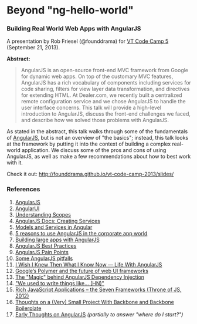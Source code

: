 # Beyond "ng-hello-world"

### Building Real World Web Apps with AngularJS

A presentation by Rob Friesel (@founddrama) for [VT Code Camp 5](http://vtcodecamp.org/)
(September 21, 2013).

**Abstract:**

> AngularJS is an open-source front-end MVC framework from Google for dynamic
> web apps. On top of the customary MVC features, AngularJS has a rich
> vocabulary of components including services for code sharing, filters for view
> layer data transformation, and directives for extending HTML. At Dealer.com,
> we recently built a centralized remote configuration service and we chose
> AngularJS to handle the user interface concerns. This talk will provide a
> high-level introduction to AngularJS, discuss the front-end challenges we
> faced, and describe how we solved those problems with AngularJS.

As stated in the abstract, this talk walks through some of the fundamentals of
[AngularJS][1], but is not an overview of "the basics"; instead, this talk
looks at the framework by putting it into the context of building a complex
real-world application. We discuss some of the pros and cons of using AngularJS,
as well as make a few recommendations about how to best work with it.

Check it out: <http://founddrama.github.io/vt-code-camp-2013/slides/>

### References

1. [AngularJS][1]
2. [AngularUI][2]
3. [Understanding Scopes][3]
4. [AngularJS Docs: Creating Services][4]
5. [Models and Services in Angular][5]
6. [5 reasons to use AngularJS in the corporate app world][6]
7. [Building large apps with AngularJS][7]
8. [AngularJS Best Practices][8]
9. [AngularJS Pain Points][9]
10. [Some AngularJS pitfalls][10]
11. [I Wish I Knew Then What I Know Now — Life With AngularJS][11]
12. [Google’s Polymer and the future of web UI frameworks][12]
13. [The "Magic" behind AngularJS Dependency Injection][13]
14. ["We used to write things like... (HN)"][14]
15. [Rich JavaScript Applications – the Seven Frameworks (Throne of JS, 2012)][15]
16. [Thoughts on a (Very) Small Project With Backbone and Backbone Boilerplate][16]
17. [Early Thoughts on AngularJS][17] _(partially to answer "where do I start?")_

[1]: http://angularjs.org/ "AngularJS"
[2]: http://angular-ui.github.io/ "AngularUI"
[3]: https://github.com/angular/angular.js/wiki/Understanding-Scopes "Understanding Scopes"
[4]: http://docs.angularjs.org/guide/dev_guide.services.creating_services "AngularJS Docs: Creating Services"
[5]: http://wekeroad.com/2013/04/25/models-and-services-in-angular "Models and Services in Angular"
[6]: http://oscarvillarreal.com/2013/05/07/5-reasons-to-use-angularjs-in-the-corporate-app-world/ "5 reasons to use AngularJS in the corporate app world"
[7]: http://pseudobry.com/building-large-apps-with-angularjs.html "Building large apps with AngularJS"
[8]: http://www.jacopretorius.net/2013/07/angularjs-best-practices.html "AngularJS Best Practices"
[9]: http://www.jacopretorius.net/2013/07/angularjs-pain-points.html "AngularJS Pain Points"
[10]: http://branchandbound.net/blog/web/2013/08/some-angularjs-pitfalls/ "Some AngularJS pitfalls"
[11]: http://www.objectpartners.com/2013/08/09/i-wish-i-knew-then-what-i-know-now-life-with-angularjs/ "I Wish I Knew Then What I Know Now — Life With AngularJS"
[12]: http://www.2ality.com/2013/05/google-polymer.html "Google’s Polymer and the future of web UI frameworks"
[13]: http://www.alexrothenberg.com/2013/02/11/the-magic-behind-angularjs-dependency-injection.html "The \"Magic\" behind AngularJS Dependency Injection"
[14]: https://news.ycombinator.com/item?id=5526058 "We used to write things like... (HN)"
[15]: http://blog.stevensanderson.com/2012/08/01/rich-javascript-applications-the-seven-frameworks-throne-of-js-2012/ "Rich JavaScript Applications – the Seven Frameworks (Throne of JS, 2012)"
[16]: http://rmurphey.com/blog/2012/03/11/thoughts-on-a-very-small-project-with-backbone-and-backbone-boilerplate/ "Thoughts on a (Very) Small Project With Backbone and Backbone Boilerplate"
[17]: http://blog.founddrama.net/2013/08/early-thoughts-on-angularjs/ "Early Thoughts on AngularJS"
